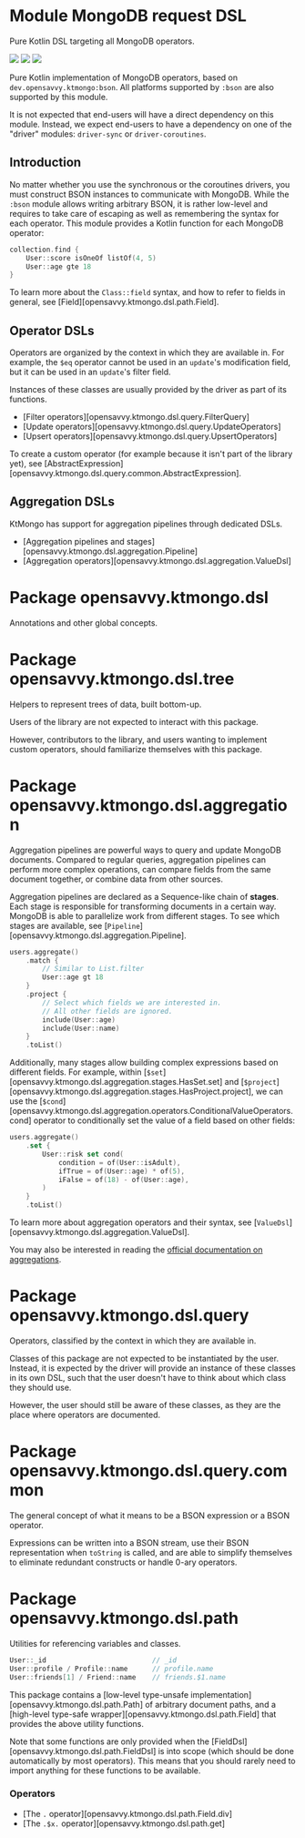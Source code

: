 # Module MongoDB request DSL

Pure Kotlin DSL targeting all MongoDB operators. 

<a href="https://search.maven.org/search?q=g:%22dev.opensavvy.ktmongo%22%20AND%20a:%22dsl%22"><img src="https://img.shields.io/maven-central/v/dev.opensavvy.ktmongo/dsl.svg?label=Maven%20Central"></a>
<a href="https://opensavvy.dev/open-source/stability.html"><img src="https://badgen.net/static/Stability/experimental/purple"></a>
<a href="https://javadoc.io/doc/dev.opensavvy.ktmongo/dsl"><img src="https://badgen.net/static/Other%20versions/javadoc.io/blue"></a>

Pure Kotlin implementation of MongoDB operators, based on `dev.opensavvy.ktmongo:bson`. All platforms supported by `:bson` are also supported by this module.

It is not expected that end-users will have a direct dependency on this module. Instead, we expect end-users to have a dependency on one of the "driver" modules: `driver-sync` or `driver-coroutines`.

## Introduction

No matter whether you use the synchronous or the coroutines drivers, you must construct BSON instances to communicate with MongoDB. While the `:bson` module allows writing arbitrary BSON, it is rather low-level and requires to take care of escaping as well as remembering the syntax for each operator. This module provides a Kotlin function for each MongoDB operator:
```kotlin
collection.find {
	User::score isOneOf listOf(4, 5)
	User::age gte 18
}
```

To learn more about the `Class::field` syntax, and how to refer to fields in general, see [Field][opensavvy.ktmongo.dsl.path.Field].

## Operator DSLs

Operators are organized by the context in which they are available in. For example, the `$eq` operator cannot be used in an `update`'s modification field, but it can be used in an `update`'s filter field.

Instances of these classes are usually provided by the driver as part of its functions.

- [Filter operators][opensavvy.ktmongo.dsl.query.FilterQuery]
- [Update operators][opensavvy.ktmongo.dsl.query.UpdateOperators]
- [Upsert operators][opensavvy.ktmongo.dsl.query.UpsertOperators]

To create a custom operator (for example because it isn't part of the library yet), see [AbstractExpression][opensavvy.ktmongo.dsl.query.common.AbstractExpression].

## Aggregation DSLs

KtMongo has support for aggregation pipelines through dedicated DSLs.

- [Aggregation pipelines and stages][opensavvy.ktmongo.dsl.aggregation.Pipeline]
- [Aggregation operators][opensavvy.ktmongo.dsl.aggregation.ValueDsl]

# Package opensavvy.ktmongo.dsl

Annotations and other global concepts.

# Package opensavvy.ktmongo.dsl.tree

Helpers to represent trees of data, built bottom-up.

Users of the library are not expected to interact with this package.

However, contributors to the library, and users wanting to implement custom operators, should familiarize themselves with this package.

# Package opensavvy.ktmongo.dsl.aggregation

Aggregation pipelines are powerful ways to query and update MongoDB documents. Compared to regular queries, aggregation pipelines can perform more complex operations, can compare fields from the same document together, or combine data from other sources.

Aggregation pipelines are declared as a Sequence-like chain of **stages**. Each stage is responsible for transforming documents in a certain way. MongoDB is able to parallelize work from different stages. To see which stages are available, see [`Pipeline`][opensavvy.ktmongo.dsl.aggregation.Pipeline].

```kotlin
users.aggregate()
	.match {
		// Similar to List.filter
		User::age gt 18
	}
	.project {
		// Select which fields we are interested in.
		// All other fields are ignored.
		include(User::age)
		include(User::name)
	}
	.toList()
```

Additionally, many stages allow building complex expressions based on different fields. For example, within [`$set`][opensavvy.ktmongo.dsl.aggregation.stages.HasSet.set] and [`$project`][opensavvy.ktmongo.dsl.aggregation.stages.HasProject.project], we can use the [`$cond`][opensavvy.ktmongo.dsl.aggregation.operators.ConditionalValueOperators.cond] operator to conditionally set the value of a field based on other fields:

```kotlin
users.aggregate()
	.set {
		User::risk set cond(
			condition = of(User::isAdult),
			ifTrue = of(User::age) * of(5),
			iFalse = of(18) - of(User::age),
		)
	}
	.toList()
```
To learn more about aggregation operators and their syntax, see [`ValueDsl`][opensavvy.ktmongo.dsl.aggregation.ValueDsl].

You may also be interested in reading the [official documentation on aggregations](https://www.mongodb.com/docs/manual/aggregation/).

# Package opensavvy.ktmongo.dsl.query

Operators, classified by the context in which they are available in.

Classes of this package are not expected to be instantiated by the user. Instead, it is expected by the driver will provide an instance of these classes in its own DSL, such that the user doesn't have to think about which class they should use.

However, the user should still be aware of these classes, as they are the place where operators are documented.

# Package opensavvy.ktmongo.dsl.query.common

The general concept of what it means to be a BSON expression or a BSON operator.

Expressions can be written into a BSON stream, use their BSON representation when `toString` is called, and are able to simplify themselves to eliminate redundant constructs or handle 0-ary operators. 

# Package opensavvy.ktmongo.dsl.path

Utilities for referencing variables and classes.

```kotlin
User::_id                          // _id
User::profile / Profile::name      // profile.name
User::friends[1] / Friend::name    // friends.$1.name
```

This package contains a [low-level type-unsafe implementation][opensavvy.ktmongo.dsl.path.Path] of arbitrary document paths, and a [high-level type-safe wrapper][opensavvy.ktmongo.dsl.path.Field] that provides the above utility functions.

Note that some functions are only provided when the [FieldDsl][opensavvy.ktmongo.dsl.path.FieldDsl] is into scope (which should be done automatically by most operators). This means that you should rarely need to import anything for these functions to be available.

### Operators

- [The `.` operator][opensavvy.ktmongo.dsl.path.Field.div]
- [The `.$x.` operator][opensavvy.ktmongo.dsl.path.get]
